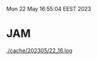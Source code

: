 Mon 22 May 16:55:04 EEST 2023
# JAM
<a href='./cache/202305/22_16.log'>./cache/202305/22_16.log</a>
